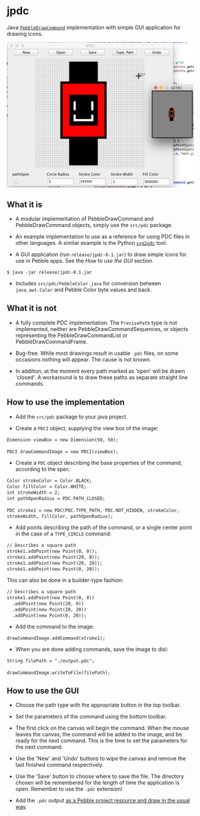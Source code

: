 # jpdc

Java
[`PebbleDrawCommand`](http://developer.getpebble.com/guides/pebble-apps/resources/pdc-format/#component-types)
implementation with simple GUI application for drawing icons.

![](screenshot.png)


## What it is

* A modular implementation of PebbleDrawCommand and PebbleDrawCommand objects,
  simply use the `src/pdc` package.

* An example implementation to use as a reference for using PDC files in other
  languages. A similar example is the Python
  [`svg2pdc`](https://github.com/pebble-examples/cards-example/blob/master/tools/svg2pdc.py)
  tool.

* A GUI application (run `release/jpdc-0.1.jar`) to draw simple icons for use in
  Pebble apps. See the *How to use the GUI* section.

```
$ java -jar release/jpdc-0.1.jar
```

* Includes `src/pdc/PebbleColor.java` for conversion between `java.awt.Color`
  and Pebble Color byte values and back.


## What it is not

* A fully complete PDC implementation. The `PrecisePath` type is not
  implemented, neither are PebbleDrawCommandSequences, or objects representing
  the PebbleDrawCommandList or PebbleDrawCommandFrame.

* Bug-free. While most drawings result in usable `.pdc` files, on some occasions
  nothing will appear. The cause is not known.

* In addition, at the moment every path marked as 'open' will be drawn 'closed'.
  A workaround is to draw these paths as separate straight line commands.


## How to use the implementation

* Add the `src/pdc` package to your java project.

* Create a `PDCI` object, supplying the view box of the image:

```
Dimension viewBox = new Dimension(50, 50);

PDCI drawCommandImage = new PDCI(viewBox);
```

* Create a `PDC` object describing the base properties of the command, according
  to the spec:

```
Color strokeColor = Color.BLACK;
Color fillColor = Color.WHITE;
int strokeWidth = 2;
int pathOpenRadius = PDC.PATH_CLOSED;

PDC stroke1 = new PDC(PDC.TYPE_PATH, PDC.NOT_HIDDEN, strokeColor, strokeWidth, fillColor, pathOpenRadius);
```

* Add points describing the path of the command, or a single center point in the
  case of a `TYPE_CIRCLE` command:

```
// Describes a square path
stroke1.addPoint(new Point(0, 0));
stroke1.addPoint(new Point(20, 0));
stroke1.addPoint(new Point(20, 20));
stroke1.addPoint(new Point(0, 20));
```

This can also be done in a builder-type fashion:

```
// Describes a square path
stroke1.addPoint(new Point(0, 0))
  .addPoint(new Point(20, 0))
  .addPoint(new Point(20, 20))
  .addPoint(new Point(0, 20));
```

* Add the command to the image:

```
drawCommandImage.addCommand(stroke1);
```

* When you are done adding commands, save the image to disl:

```
String filePath = "./output.pdc";

drawCommandImage.writeToFile(filePath);
```


## How to use the GUI

* Choose the path type with the appropriate button in the top toolbar.

* Set the parameters of the command using the bottom toolbar.

* The first click on the canvas will begin the command. When the mouse leaves
  the canvas, the command will be added to the image, and be ready for the next
  command. This is the time to set the parameters for the next command.

* Use the 'New' and 'Undo' buttons to wipe the canvas and remove the last
  finished command respectively.

* Use the 'Save' button to choose where to save the file. The directory chosen
  will be remembered for the length of time the application is open. Remember to
  use the `.pdc` extension!

* Add the `.pdc` output
  [as a Pebble project resource and draw in the usual way](http://developer.getpebble.com/tutorials/advanced/vector-animations#drawing-a-pdc-image).